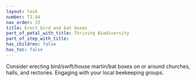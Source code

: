 ```yaml
---
layout: task
number: T3.04
nav_order: 33
title: Erect bird and bat boxes
part_of_petal_with_title: Thriving Biodiversity
part_of_step_with_title: 
has_children: false
has_toc: false
---
```


Consider erecting bird/swift/house martin/bat boxes on or around churches, halls, and rectories.  Engaging with your local beekeeping groups.
